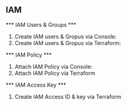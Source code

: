 ## IAM

*** IAM Users & Groups ***

1. Create IAM users & Gropus via Console: 
2. Create IAM users & Gropus via Terraform: 

*** IAM Policy ***

1. Attach IAM Policy via Console:
2. Attach IAM Policy via Terraform

*** IAM Access Key ***

1. Create IAM Access ID & key via Terraform